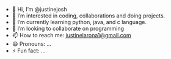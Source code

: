 - 👋 Hi, I’m @justinejosh
- 👀 I’m interested in coding, collaborations and doing projects.
- 🌱 I’m currently learning python, java, and c language.
- 💞️ I’m looking to collaborate on programming
- 📫 How to reach me: justinelarona1@gmail.com
- 😄 Pronouns: ...
- ⚡ Fun fact: ...

<!---
justinejosh/justinejosh is a ✨ special ✨ repository because its `README.md` (this file) appears on your GitHub profile.
You can click the Preview link to take a look at your changes.
--->
